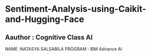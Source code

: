 # Sentiment-Analysis-using-Caikit-and-Hugging-Face
## Aauthor : Cognitive Class AI

NAME :NATASYA SALSABILA
PROGRAM : IBM Advance AI

